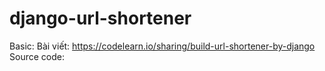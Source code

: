 # django-url-shortener

Basic: 
Bài viết: https://codelearn.io/sharing/build-url-shortener-by-django
Source code: 
